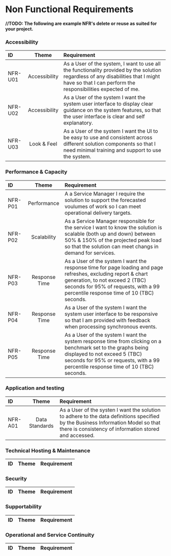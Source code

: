 ﻿# Non Functional Requirements

**//TODO: The following are example NFR's delete or reuse as suited for your project.**

### Accessibility

| ID	    |Theme	|Requirement|
|:----------|:-----:|:----------|
| NFR-U01 | Accessibility | As a User of the system, I want to use all the functionality provided by the solution regardless of any disabilities that I might have so that I can perform the responsibilities expected of me. |
| NFR-U02 | Accessibility | As a User of the system I want the system user interface to display clear guidance on the system features, so that the user interface is clear and self explanatory. |
| NFR-U03 | Look & Feel | As a User of the system I want the UI to be easy to use and consistent across different solution components so that I need minimal training and support to use the system. |


### Performance & Capacity

| ID	    |Theme	|Requirement|
|:----------|:-----:|:----------|
| NFR-P01 | Performance | A a Service Manager I require the solution to support the forecasted voulumes of work so I can meet operational delivery targets. |
| NFR-P02 | Scalability | As a Service Manager responsible for the service I want to know the solution is scalable (both up and down) between 50% & 150% of the projected peak load so that the solution can meet changs in demand for services. |
| NFR-P03 | Response Time | As a User of the system I want the response time for page loading and page refreshes, excluding report & chart generation, to not exceed 2 (TBC) seconds for 95% of requests, with a 99 percentile response time of 10 (TBC) seconds. |
| NFR-P04 | Response Time | As a User of the system I want the system user interface to be responsive so that I am provided with feedback when processing synchronous events. |
| NFR-P05 | Response Time | As a User of the system I want the system response time from clicking on a benchmark set to the graphs being displayed to not exceed 5 (TBC) seconds for 95% or requests, with a 99 percentile response time of 10 (TBC) seconds. |


### Application and testing
| ID	|Theme	|Requirement|
|:----------|:-----:|:----------|
| NFR-A01 | Data Standards | As a User of the systen I want the solution to adhere to the data definitions specified by the Business Information Model so that there is consistency of information stored and accessed. |



### Technical Hosting & Maintenance

| ID	|Theme	|Requirement|
|:----------|:-----:|:----------|


### Security
| ID	|Theme	|Requirement|
|:----------|:-----:|:----------|


### Supportability 

| ID	|Theme	|Requirement|
|:----------|:-----:|:----------|


### Operational and Service Continuity 

| ID	|Theme	|Requirement|
|:----------|:-----:|:----------|

